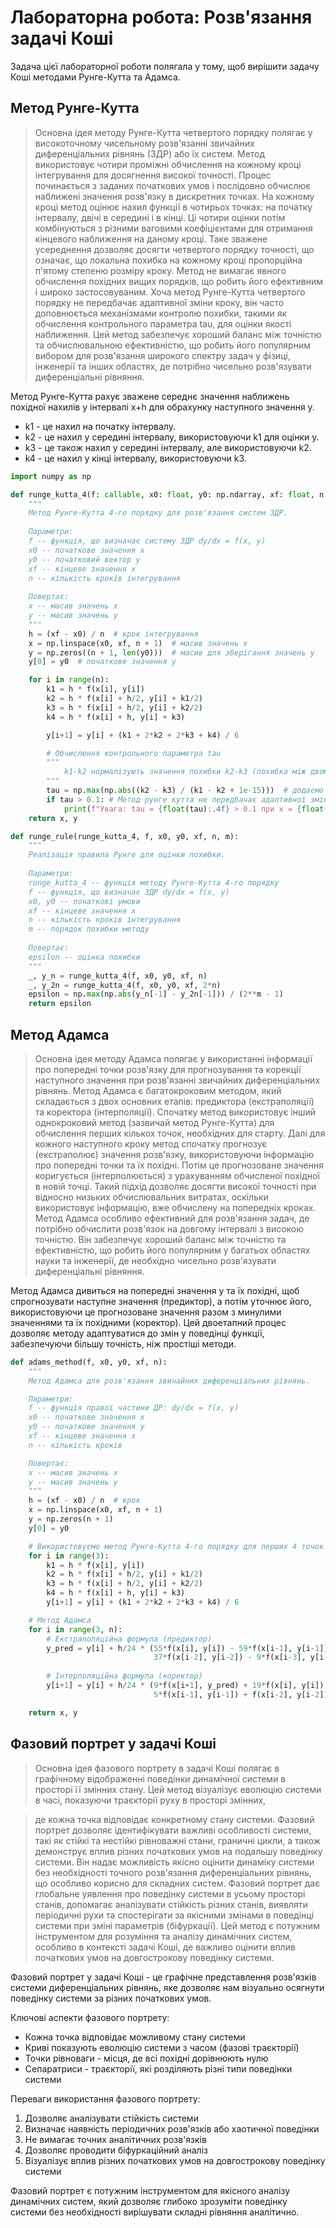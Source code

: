 # Лабораторна робота: Розв'язання задачі Коші

Задача цієї лабораторної роботи полягала у тому, щоб вирішити задачу Коші методами Рунге-Кутта та Адамса.

## Метод Рунге-Кутта
> Основна ідея методу Рунге-Кутта четвертого порядку полягає у високоточному чисельному розв'язанні звичайних диференціальних рівнянь (ЗДР) або їх систем. Метод використовує чотири проміжні обчислення на кожному кроці інтегрування для досягнення високої точності. Процес починається з заданих початкових умов і послідовно обчислює наближені значення розв'язку в дискретних точках. На кожному кроці метод оцінює нахил функції в чотирьох точках: на початку інтервалу, двічі в середині і в кінці. Ці чотири оцінки потім комбінуються з різними ваговими коефіцієнтами для отримання кінцевого наближення на даному кроці. Таке зважене усереднення дозволяє досягти четвертого порядку точності, що означає, що локальна похибка на кожному кроці пропорційна п'ятому степеню розміру кроку. Метод не вимагає явного обчислення похідних вищих порядків, що робить його ефективним і широко застосовуваним. Хоча метод Рунге-Кутта четвертого порядку не передбачає адаптивної зміни кроку, він часто доповнюється механізмами контролю похибки, такими як обчислення контрольного параметра tau, для оцінки якості наближення. Цей метод забезпечує хороший баланс між точністю та обчислювальною ефективністю, що робить його популярним вибором для розв'язання широкого спектру задач у фізиці, інженерії та інших областях, де потрібно чисельно розв'язувати диференціальні рівняння.

Метод Рунге-Кутта рахує зважене середнє значення наближень похідної нахилів у інтервалі x+h для обрахунку наступного значення y.
- k1 - це нахил на початку інтервалу.
- k2 - це нахил у середині інтервалу, використовуючи k1 для оцінки y.
- k3 - це також нахил у середині інтервалу, але використовуючи k2.
- k4 - це нахил у кінці інтервалу, використовуючи k3.

```python
import numpy as np

def runge_kutta_4(f: callable, x0: float, y0: np.ndarray, xf: float, n: int) -> tuple[np.ndarray, np.ndarray]:
    """
    Метод Рунге-Кутта 4-го порядку для розв'язання систем ЗДР.
    
    Параметри:
    f -- функція, що визначає систему ЗДР dy/dx = f(x, y)
    x0 -- початкове значення x
    y0 -- початковий вектор y
    xf -- кінцеве значення x
    n -- кількість кроків інтегрування
    
    Повертає:
    x -- масив значень x
    y -- масив значень y
    """
    h = (xf - x0) / n  # крок інтегрування
    x = np.linspace(x0, xf, n + 1)  # масив значень x
    y = np.zeros((n + 1, len(y0)))  # масив для зберігання значень y
    y[0] = y0  # початкове значення y

    for i in range(n):
        k1 = h * f(x[i], y[i])
        k2 = h * f(x[i] + h/2, y[i] + k1/2)
        k3 = h * f(x[i] + h/2, y[i] + k2/2)
        k4 = h * f(x[i] + h, y[i] + k3)

        y[i+1] = y[i] + (k1 + 2*k2 + 2*k3 + k4) / 6

        # Обчислення контрольного параметра tau
        """
            k1-k2 нормалізують значення похибки k2-k3 (похибка між двома послідовними наближеннями)
        """
        tau = np.max(np.abs((k2 - k3) / (k1 - k2 + 1e-15)))  # додаємо малу величину для уникнення ділення на нуль
        if tau > 0.1: # Метод рунге кутта не передбачає адаптивної зміни кроку. 
            print(f"Увага: tau = {float(tau):.4f} > 0.1 при x = {float(x[i+1]):.4f}")
    return x, y

def runge_rule(runge_kutta_4, f, x0, y0, xf, n, m):
    """
    Реалізація правила Рунге для оцінки похибки.
    
    Параметри:
    runge_kutta_4 -- функція методу Рунге-Кутта 4-го порядку
    f -- функція, що визначає ЗДР dy/dx = f(x, y)
    x0, y0 -- початкові умови
    xf -- кінцеве значення x
    n -- кількість кроків інтегрування
    m -- порядок похибки методу
    
    Повертає:
    epsilon -- оцінка похибки
    """
    _, y_n = runge_kutta_4(f, x0, y0, xf, n)
    _, y_2n = runge_kutta_4(f, x0, y0, xf, 2*n)
    epsilon = np.max(np.abs(y_n[-1] - y_2n[-1])) / (2**m - 1)
    return epsilon
```

## Метод Адамса
> Основна ідея методу Адамса полягає у використанні інформації про попередні точки розв'язку для прогнозування та корекції наступного значення при розв'язанні звичайних диференціальних рівнянь. Метод Адамса є багатокроковим методом, який складається з двох основних етапів: предиктора (екстраполяції) та коректора (інтерполяції). Спочатку метод використовує інший однокроковий метод (зазвичай метод Рунге-Кутта) для обчислення перших кількох точок, необхідних для старту. Далі для кожного наступного кроку метод спочатку прогнозує (екстраполює) значення розв'язку, використовуючи інформацію про попередні точки та їх похідні. Потім це прогнозоване значення коригується (інтерполюється) з урахуванням обчисленої похідної в новій точці. Такий підхід дозволяє досягти високої точності при відносно низьких обчислювальних витратах, оскільки використовує інформацію, вже обчислену на попередніх кроках. Метод Адамса особливо ефективний для розв'язання задач, де потрібно обчислити розв'язок на довгому інтервалі з високою точністю. Він забезпечує хороший баланс між точністю та ефективністю, що робить його популярним у багатьох областях науки та інженерії, де необхідно чисельно розв'язувати диференціальні рівняння.


Метод Адамса дивиться на попередні значення y та їх похідні, щоб спрогнозувати наступне значення (предиктор), а потім уточнює його, використовуючи це прогнозоване значення разом з минулими значеннями та їх похідними (коректор). Цей двоетапний процес дозволяє методу адаптуватися до змін у поведінці функції, забезпечуючи більшу точність, ніж простіші методи.

```python
def adams_method(f, x0, y0, xf, n):
    """
    Метод Адамса для розв'язання звичайних диференціальних рівнянь.

    Параметри:
    f -- функція правої частини ДР: dy/dx = f(x, y)
    x0 -- початкове значення x
    y0 -- початкове значення y
    xf -- кінцеве значення x
    n -- кількість кроків

    Повертає:
    x -- масив значень x
    y -- масив значень y
    """
    h = (xf - x0) / n  # крок
    x = np.linspace(x0, xf, n + 1)
    y = np.zeros(n + 1)
    y[0] = y0

    # Використовуємо метод Рунге-Кутта 4-го порядку для перших 4 точок
    for i in range(3):
        k1 = h * f(x[i], y[i])
        k2 = h * f(x[i] + h/2, y[i] + k1/2)
        k3 = h * f(x[i] + h/2, y[i] + k2/2)
        k4 = h * f(x[i] + h, y[i] + k3)
        y[i+1] = y[i] + (k1 + 2*k2 + 2*k3 + k4) / 6

    # Метод Адамса
    for i in range(3, n):
        # Екстраполяційна формула (предиктор)
        y_pred = y[i] + h/24 * (55*f(x[i], y[i]) - 59*f(x[i-1], y[i-1]) + 
                                37*f(x[i-2], y[i-2]) - 9*f(x[i-3], y[i-3]))
        
        # Інтерполяційна формула (коректор)
        y[i+1] = y[i] + h/24 * (9*f(x[i+1], y_pred) + 19*f(x[i], y[i]) - 
                                5*f(x[i-1], y[i-1]) + f(x[i-2], y[i-2]))

    return x, y
```

## Фазовий портрет у задачі Коші
> Основна ідея фазового портрету в задачі Коші полягає в графічному відображенні поведінки динамічної системи в просторі її змінних стану. Цей метод візуалізує еволюцію системи в часі, показуючи траєкторії руху в просторі змінних, 

>  де кожна точка відповідає конкретному стану системи. Фазовий портрет дозволяє ідентифікувати важливі особливості системи, такі як стійкі та нестійкі рівноважні стани, граничні цикли, а також демонструє вплив різних початкових умов на подальшу поведінку системи. Він надає можливість якісно оцінити динаміку системи без необхідності точного розв'язання диференціальних рівнянь, що особливо корисно для складних систем. Фазовий портрет дає глобальне уявлення про поведінку системи в усьому просторі станів, допомагає аналізувати стійкість різних станів, виявляти періодичні рухи та спостерігати за якісними змінами в поведінці системи при зміні параметрів (біфуркації). Цей метод є потужним інструментом для розуміння та аналізу динамічних систем, особливо в контексті задачі Коші, де важливо оцінити вплив початкових умов на довгострокову поведінку системи.


Фазовий портрет у задачі Коші - це графічне представлення розв'язків системи диференціальних рівнянь, яке дозволяє нам візуально осягнути поведінку системи за різних початкових умов. 

Ключові аспекти фазового портрету:
- Кожна точка відповідає можливому стану системи
- Криві показують еволюцію системи з часом (фазові траєкторії)
- Точки рівноваги - місця, де всі похідні дорівнюють нулю
- Сепаратриси - траєкторії, які розділяють різні типи поведінки системи

Переваги використання фазового портрету:
1. Дозволяє аналізувати стійкість системи
2. Визначає наявність періодичних розв'язків або хаотичної поведінки
3. Не вимагає точних аналітичних розв'язків
4. Дозволяє проводити біфуркаційний аналіз
5. Візуалізує вплив різних початкових умов на довгострокову поведінку системи

Фазовий портрет є потужним інструментом для якісного аналізу динамічних систем, який дозволяє глибоко зрозуміти поведінку системи без необхідності вирішувати складні рівняння аналітично.
